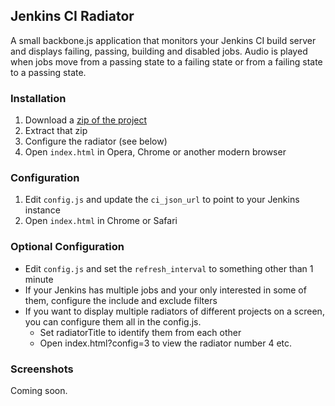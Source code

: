 ## Jenkins CI Radiator

A small backbone.js application that monitors your Jenkins CI build server and displays failing,
passing, building and disabled jobs. Audio is played when jobs move from a passing state to a failing state
or from a failing state to a passing state.

### Installation

1. Download a [zip of the project](https://github.com/kogitant/jenkins-radiator/downloads)
2. Extract that zip
3. Configure the radiator (see below)
4. Open `index.html` in Opera, Chrome or another modern browser

### Configuration

1. Edit `config.js` and update the `ci_json_url` to point to your Jenkins instance
2. Open `index.html` in Chrome or Safari

### Optional Configuration

* Edit `config.js` and set the `refresh_interval` to something other than 1 minute
* If your Jenkins has multiple jobs and your only interested in some of them, configure the include and exclude filters
* If you want to display multiple radiators of different projects on a screen, you can configure them all in the config.js.
    * Set radiatorTitle to identify them from each other
    * Open index.html?config=3 to view the radiator number 4 etc.

### Screenshots

Coming soon.